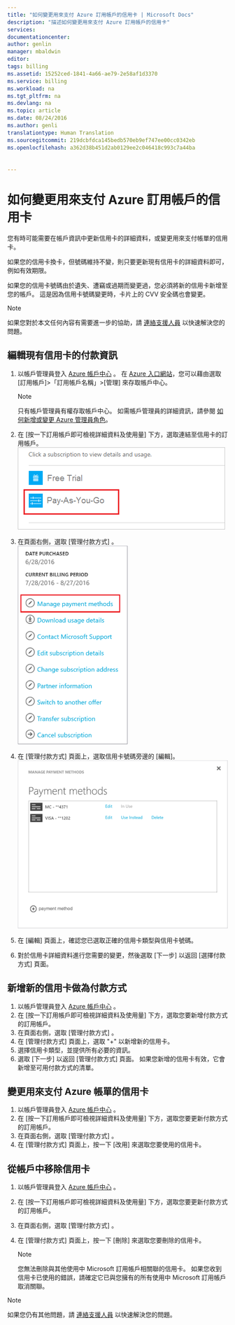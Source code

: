 ```yaml
---
title: "如何變更用來支付 Azure 訂用帳戶的信用卡 | Microsoft Docs"
description: "描述如何變更用來支付 Azure 訂用帳戶的信用卡"
services: 
documentationcenter: 
author: genlin
manager: mbaldwin
editor: 
tags: billing
ms.assetid: 15252ced-1841-4a66-ae79-2e58af1d3370
ms.service: billing
ms.workload: na
ms.tgt_pltfrm: na
ms.devlang: na
ms.topic: article
ms.date: 08/24/2016
ms.author: genli
translationtype: Human Translation
ms.sourcegitcommit: 219dcbfdca145bedb570eb9ef747ee00cc0342eb
ms.openlocfilehash: a362d38b451d2ab0129ee2c046418c993c7a44ba


---
```

# <a name="how-to-change-the-credit-card-used-to-pay-for-an-azure-subscription"></a>如何變更用來支付 Azure 訂用帳戶的信用卡
您有時可能需要在帳戶資訊中更新信用卡的詳細資料，或變更用來支付帳單的信用卡。

如果您的信用卡換卡，但號碼維持不變，則只要更新現有信用卡的詳細資料即可，例如有效期限。

如果您的信用卡號碼由於遺失、遭竊或過期而變更過，您必須將新的信用卡新增至您的帳戶。 這是因為信用卡號碼變更時，卡片上的 CVV 安全碼也會變更。

> [!NOTE]
> 如果您對於本文任何內容有需要進一步的協助，請 [連絡支援人員](https://portal.azure.com/?#blade/Microsoft_Azure_Support/HelpAndSupportBlade) 以快速解決您的問題。
> 
> 

## <a name="edit-payment-information-for-an-existing-credit-card"></a>編輯現有信用卡的付款資訊
1. 以帳戶管理員登入 [Azure 帳戶中心](https://account.windowsazure.com/Subscriptions) 。 在 [Azure 入口網站](https://portal.azure.com)，您可以藉由選取 [訂用帳戶]>「訂用帳戶名稱」>[管理] 來存取帳戶中心。
   
   > [!NOTE]
   > 只有帳戶管理員有權存取帳戶中心。 如需帳戶管理員的詳細資訊，請參閱 [如何新增或變更 Azure 管理員角色](billing-add-change-azure-subscription-administrator.md)。
   > 
   > 
2. 在 [按一下訂用帳戶即可檢視詳細資料及使用量] 下方，選取連結至信用卡的訂用帳戶。</br> ![selectsub](./media/billing-how-to-change-credit-card/selectsub.png)
3. 在頁面右側，選取 [管理付款方式] 。</br> ![changesub](./media/billing-how-to-change-credit-card/changesub_new.png)
4. 在 [管理付款方式] 頁面上，選取信用卡號碼旁邊的 [編輯]。</br> ![changesub](./media/billing-how-to-change-credit-card/editcard_new.png)
5. 在 [編輯]  頁面上，確認您已選取正確的信用卡類型與信用卡號碼。
6. 對於信用卡詳細資料進行您需要的變更，然後選取 [下一步] 以返回 [選擇付款方式] 頁面。

## <a name="add-a-new-credit-card-as-a-payment-method"></a>新增新的信用卡做為付款方式
1. 以帳戶管理員登入 [Azure 帳戶中心](https://account.windowsazure.com/Subscriptions) 。
2. 在 [按一下訂用帳戶即可檢視詳細資料及使用量] 下方，選取您要新增付款方式的訂用帳戶。
3. 在頁面右側，選取 [管理付款方式] 。
4. 在 [管理付款方式]  頁面上，選取 "+" 以新增新的信用卡。
5. 選擇信用卡類型，並提供所有必要的資訊。
6. 選取 [下一步] 以返回 [管理付款方式] 頁面。 如果您新增的信用卡有效，它會新增至可用付款方式的清單。

## <a name="change-the-credit-card-that-you-use-to-pay-an-azure-bill"></a>變更用來支付 Azure 帳單的信用卡
1. 以帳戶管理員登入 [Azure 帳戶中心](https://account.windowsazure.com/Subscriptions) 。
2. 在 [按一下訂用帳戶即可檢視詳細資料及使用量] 下方，選取您要更新付款方式的訂用帳戶。
3. 在頁面右側，選取 [管理付款方式] 。
4. 在 [管理付款方式] 頁面上，按一下 [改用] 來選取您要使用的信用卡。

## <a name="removing-a-credit-card-from-the-account"></a>從帳戶中移除信用卡
1. 以帳戶管理員登入 [Azure 帳戶中心](https://account.windowsazure.com/Subscriptions) 。
2. 在 [按一下訂用帳戶即可檢視詳細資料及使用量] 下方，選取您要更新付款方式的訂用帳戶。
3. 在頁面右側，選取 [管理付款方式] 。
4. 在 [管理付款方式] 頁面上，按一下 [刪除] 來選取您要刪除的信用卡。
   
   > [!NOTE]
   > 您無法刪除與其他使用中 Microsoft 訂用帳戶相關聯的信用卡。 如果您收到信用卡已使用的錯誤，請確定它已與您擁有的所有使用中 Microsoft 訂用帳戶取消關聯。
   > 
   > 

> [!NOTE]
> 如果您仍有其他問題，請 [連絡支援人員](https://portal.azure.com/?#blade/Microsoft_Azure_Support/HelpAndSupportBlade) 以快速解決您的問題。
> 
> 




<!--HONumber=Nov16_HO3-->


